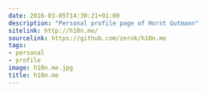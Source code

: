 ```yaml
---
date: 2016-03-05T14:30:21+01:00
description: "Personal profile page of Horst Gutmann"
sitelink: http://h10n.me/
sourcelink: https://github.com/zerok/h10n.me
tags:
- personal
- profile
image: h10n.me.jpg
title: h10n.me
---
```

